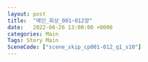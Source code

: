 ```yaml
---
layout: post
title:  "메인_회상_001~012장"
date:   2022-06-26 13:00:00 +0000
categories: Main
Tags: Story Main
SceneCode: ["scene_skip_cp001-012_q1_s10"]
---
```

